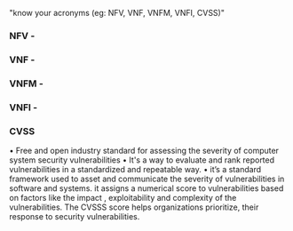 "know your acronyms (eg: NFV, VNF, VNFM, VNFI, CVSS)"

### NFV - 

### VNF - 

### VNFM - 

### VNFI - 

### CVSS
•	Free and open industry standard for assessing the severity of computer system security vulnerabilities
•	It's a way to evaluate and rank reported vulnerabilities in a standardized and repeatable way.
•	it’s a standard framework used to asset and communicate the severity of vulnerabilities in software and systems. it assigns a numerical score to vulnerabilities based on factors like the impact , exploitability and complexity of the vulnerabilities. The CVSSS score helps organizations prioritize, their response to security vulnerabilities.
